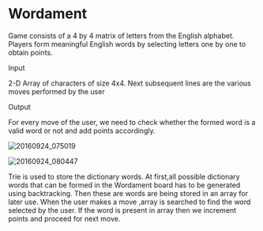 # Wordament

 Game consists of a 4 by 4 matrix of letters from the English alphabet.
 Players form meaningful English words by selecting letters one by one to obtain points.
 

Input

2-D Array of characters of size 4x4.
Next subsequent lines are the various moves performed by the user

Output

For every move of the user, we need to check whether the formed word is a valid word or not and add points accordingly.

![20160924_075019](https://cloud.githubusercontent.com/assets/21156001/18805437/c419bf9a-822b-11e6-8c02-faedc788d629.gif)


![20160924_080447](https://cloud.githubusercontent.com/assets/21156001/18805522/ecb83060-822d-11e6-8ac0-89afa8586829.gif)

Trie is used to store the dictionary words.
At first,all possible dictionary words  that can be formed in the Wordament board has to be generated using backtracking.
Then these are words are being stored in an array for later use.
When the user makes a move ,array is searched to find the word selected by the user. If the word is present in array then we increment
points and proceed for next move. 




 
 
